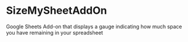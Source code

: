 # SizeMySheetAddOn
Google Sheets Add-on that displays a gauge indicating how much space you have remaining in your spreadsheet
